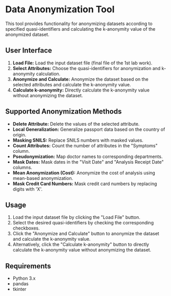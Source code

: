 # Data Anonymization Tool

This tool provides functionality for anonymizing datasets according to specified quasi-identifiers and calculating the k-anonymity value of the anonymized dataset.

## User Interface

1. **Load File:** Load the input dataset file (final file of the 1st lab work).
2. **Select Attributes:** Choose the quasi-identifiers for anonymization and k-anonymity calculation.
3. **Anonymize and Calculate:** Anonymize the dataset based on the selected attributes and calculate the k-anonymity value.
4. **Calculate k-anonymity:** Directly calculate the k-anonymity value without anonymizing the dataset.

## Supported Anonymization Methods

- **Delete Attribute:** Delete the values of the selected attribute.
- **Local Generalization:** Generalize passport data based on the country of origin.
- **Masking SNILS:** Replace SNILS numbers with masked values.
- **Count Attributes:** Count the number of attributes in the "Symptoms" column.
- **Pseudonymization:** Map doctor names to corresponding departments.
- **Mask Dates:** Mask dates in the "Visit Date" and "Analysis Receipt Date" columns.
- **Mean Anonymization (Cost):** Anonymize the cost of analysis using mean-based anonymization.
- **Mask Credit Card Numbers:** Mask credit card numbers by replacing digits with 'X'.

## Usage

1. Load the input dataset file by clicking the "Load File" button.
2. Select the desired quasi-identifiers by checking the corresponding checkboxes.
3. Click the "Anonymize and Calculate" button to anonymize the dataset and calculate the k-anonymity value.
4. Alternatively, click the "Calculate k-anonymity" button to directly calculate the k-anonymity value without anonymizing the dataset.

## Requirements

- Python 3.x
- pandas
- tkinter

